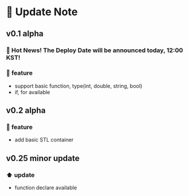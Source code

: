 # :rocket: Update Note
## v0.1 alpha
### :mega: Hot News! The Deploy Date will be announced today, 12:00 KST!
### :pencil: **feature**
- support basic function, type(int, double, string, bool)
- if, for available

## v0.2 alpha
### :pencil: **feature**
- add basic STL container

## v0.25 minor update
### :arrow_up: **update**
- function declare available

